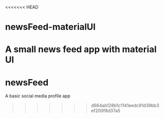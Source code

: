 <<<<<<< HEAD
# newsFeed-materialUI
A small news feed app with material UI
=======
# newsFeed
A basic social media profile app
>>>>>>> d664ab128b1c1141eedc91d39bb3ef200f8d37a5
